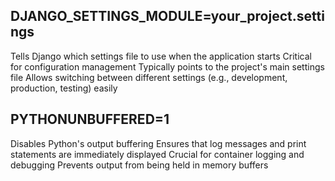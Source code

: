 ## DJANGO_SETTINGS_MODULE=your_project.settings

Tells Django which settings file to use when the application starts
Critical for configuration management
Typically points to the project's main settings file
Allows switching between different settings (e.g., development, production, testing) easily

## PYTHONUNBUFFERED=1

Disables Python's output buffering
Ensures that log messages and print statements are immediately displayed
Crucial for container logging and debugging
Prevents output from being held in memory buffers
